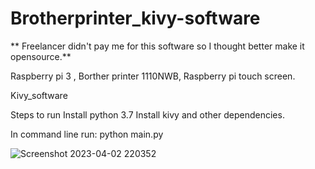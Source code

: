 # Brotherprinter_kivy-software
 ** Freelancer didn't pay me for this software so I thought better make it opensource.**

Raspberry pi 3 , Borther printer 1110NWB, Raspberry pi touch screen.

Kivy_software

Steps to run 
  Install python 3.7
  Install kivy and other dependencies.


In command line run:
python main.py


![Screenshot 2023-04-02 220352](https://user-images.githubusercontent.com/61001884/229376254-50a82bfc-4476-4691-aa3d-c8ece70f87b5.png)
